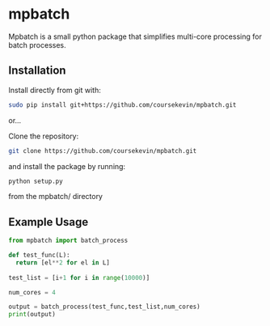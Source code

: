 # mpbatch
Mpbatch is a small python package that simplifies multi-core processing for batch processes.

## Installation
Install directly from git with:

```bash
sudo pip install git+https://github.com/coursekevin/mpbatch.git
```

or...

Clone the repository:

``` bash
git clone https://github.com/coursekevin/mpbatch.git
```
and install the package by running:

```bash
python setup.py
```
from the mpbatch/ directory

## Example Usage
```python
from mpbatch import batch_process

def test_func(L):
  return [el**2 for el in L]
  
test_list = [i+1 for i in range(10000)]  

num_cores = 4

output = batch_process(test_func,test_list,num_cores)
print(output)
```
